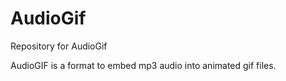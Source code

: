 # AudioGif
Repository for AudioGif

AudioGIF is a format to embed mp3 audio into animated gif files.
